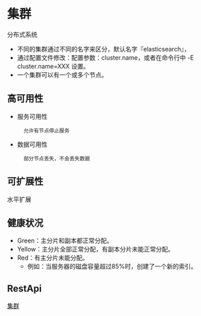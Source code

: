 # 集群
分布式系统
- 不同的集群通过不同的名字来区分，默认名字『elasticsearch』，
- 通过配置文件修改：配置参数：cluster.name，或者在命令行中 -E cluster.name=XXX 设置。
- 一个集群可以有一个或多个节点。

## 高可用性
- 服务可用性
        
        允许有节点停止服务
- 数据可用性

        部分节点丢失，不会丢失数据

## 可扩展性
水平扩展

## 健康状况
- Green：主分片和副本都正常分配。
- Yellow：主分片全部正常分配，有副本分片未能正常分配。
- Red：有主分片未能分配。
    - 例如：当服务器的磁盘容量超过85%时，创建了一个新的索引。

## RestApi
[集群](https://github.com/sunzhangshuai/php-elasticsearch/blob/master/app/RestApi/Http/Cluster.php)